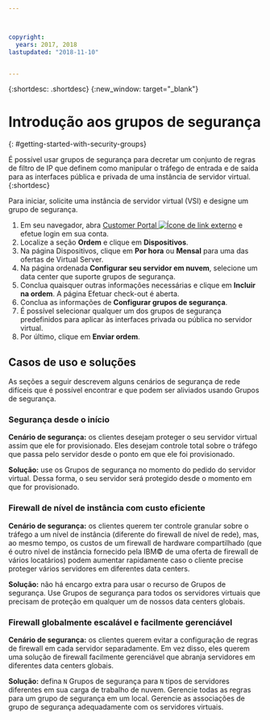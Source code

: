 ```yaml
---



copyright:
  years: 2017, 2018
lastupdated: "2018-11-10"


---
```


{:shortdesc: .shortdesc}
{:new_window: target="_blank"}

# Introdução aos grupos de segurança
{: #getting-started-with-security-groups}

É possível usar grupos de segurança para decretar um conjunto de regras de filtro de IP que definem como manipular o tráfego de entrada e de saída para as interfaces pública e privada de uma instância de servidor virtual.
{:shortdesc}

Para iniciar, solicite uma instância de servidor virtual (VSI) e designe um grupo de segurança.
 
1. Em seu navegador, abra [Customer Portal ![Ícone de link externo](../../icons/launch-glyph.svg "Ícone de link externo")](https://control.softlayer.com/) e efetue login em sua conta.
2. Localize a seção **Ordem** e clique em **Dispositivos**.
3. Na página Dispositivos, clique em **Por hora** ou **Mensal** para uma das ofertas de Virtual Server.
4. Na página ordenada **Configurar seu servidor em nuvem**, selecione um data center que suporte grupos de segurança.
5. Conclua quaisquer outras informações necessárias e clique em **Incluir na ordem**. A página Efetuar check-out é aberta.
6. Conclua as informações de **Configurar grupos de segurança**.
7. É possível selecionar qualquer um dos grupos de segurança predefinidos para aplicar às interfaces privada ou pública no servidor virtual.
8. Por último, clique em **Enviar ordem**.

## Casos de uso e soluções
As seções a seguir descrevem alguns cenários de segurança de rede difíceis que é possível encontrar e que podem ser aliviados usando Grupos de segurança.

### Segurança desde o início
**Cenário de segurança:** os clientes desejam proteger o seu servidor virtual assim que ele for provisionado. Eles desejam controle total sobre o tráfego que passa pelo servidor desde o ponto em que ele foi provisionado.

**Solução:** use os Grupos de segurança no momento do pedido do servidor virtual. Dessa forma, o seu servidor será protegido desde o momento em que for provisionado.

### Firewall de nível de instância com custo eficiente
**Cenário de segurança:** os clientes querem ter controle granular sobre o tráfego a um nível de instância (diferente do firewall de nível de rede), mas, ao mesmo tempo, os custos de um firewall de hardware compartilhado (que é outro nível de instância fornecido pela IBM© de uma oferta de firewall de vários locatários) podem aumentar rapidamente caso o cliente precise proteger vários servidores em diferentes data centers.

**Solução:** não há encargo extra para usar o recurso de Grupos de segurança. Use Grupos de segurança para todos os servidores virtuais que precisam de proteção em qualquer um de nossos data centers globais.

### Firewall globalmente escalável e facilmente gerenciável
**Cenário de segurança:** os clientes querem evitar a configuração de regras de firewall em cada servidor separadamente. Em vez disso, eles querem uma solução de firewall facilmente gerenciável que abranja servidores em diferentes data centers globais.

**Solução:** defina `N` Grupos de segurança para `N` tipos de servidores diferentes em sua carga de trabalho de nuvem. Gerencie todas as regras para um grupo de segurança em um local. Gerencie as associações de grupo de segurança adequadamente com os servidores virtuais.
